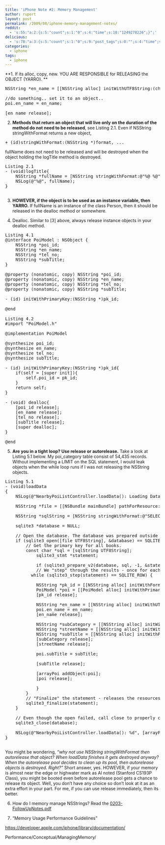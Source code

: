 ```yaml
---
title: 'iPhone Note #2: Memory Management'
author: rupert
layout: post
permalink: /2009/08/iphone-memory-management-notes/
reddit:
  - 's:55:"a:2:{s:5:"count";s:1:"0";s:4:"time";s:10:"1249278226";}";'
delicious:
  - 's:78:"a:3:{s:5:"count";s:1:"0";s:9:"post_tags";s:0:"";s:4:"time";s:10:"1249278226";}";'
categories:
  - iphone
tags:
  - iphone
---
```

**1. If its alloc, copy, new. YOU ARE RESPONSIBLE for RELEASING the OBJECT (YARRO). **

<pre>NSString *en_name = [[NSString alloc] initWithUTF8String:(char *)sqlite3_column_text(statement, 1)];

//do something.. set it to an object..
poi.en_name = en_name;

[en_name release];
</pre>

<!--more-->

2. **Methods that return an object that will live only on the duration of the method do not need to be released**, see Listing 2.1. Even if NSString stringWithFormat returns a new object, 
<pre>+ (id)stringWithFormat:(NSString *)format, ...</pre>

fullName does not need to be released and will be destroyed when the object holding the logTitle method is destroyed.

<pre>Listing 2.1
- (void)logTitle{
	NSString *fullName = [NSString stringWithFormat:@"%@ %@", person.first_name, person.last_name];
	NSLog(@"%@", fullName);
}

</pre>

3. **HOWEVER, if the object is to be used as an instance variable, then YARRO.** If fullName is an instance of the class Person, then it should be released in the dealloc method or somewhere.

4. Dealloc. Similar to [3] above, always release instance objects in your dealloc method.

<pre>Listing 4.1
@interface PoiModel : NSObject {
	NSString *poi_id;
	NSString *en_name;
	NSString *tel_no;
	NSString *subTitle;
}

@property (nonatomic, copy) NSString *poi_id;
@property (nonatomic, copy) NSString *en_name;
@property (nonatomic, copy) NSString *tel_no;
@property (nonatomic, copy) NSString *subTitle;

- (id) initWithPrimaryKey:(NSString *)pk_id;

@end

Listing 4.2
#import "PoiModel.h"

@implementation PoiModel

@synthesize poi_id;
@synthesize en_name;
@synthesize tel_no;
@synthesize subTitle;

- (id) initWithPrimaryKey:(NSString *)pk_id{
	if(self = [super init]){
		self.poi_id = pk_id;
	}
	return self;
}

- (void) dealloc{
	[poi_id release];
	[en_name release];
	[tel_no release];
	[subTitle release];
	[super dealloc];
}

@end
</pre>

5. **Are you in a tight loop? Use release or autorelease.** Take a look at Listing 5.1 below. My poi_category table consist of 54,435 records. Without implementing a LIMIT on the SQL statement, I would leak objects when the while loop runs if I was not releasing the NSString objects.

<pre>Listing 5.1
- (void)loadData
{
	NSLog(@"NearbyPoiListController.loadData(): Loading Data...");

	NSString *file = [[NSBundle mainBundle] pathForResource:@"travelportal" ofType:@"db"];

	NSString *sqlString = [NSString stringWithFormat:@"SELECT poi_id, en_name, category_name, py_rdname FROM poi_category WHERE category_id = %@", category.primaryKeyId];

	sqlite3 *database = NULL;

	// Open the database. The database was prepared outside the application.
    if (sqlite3_open([file UTF8String], &database) == SQLITE_OK) {
        // Get the primary key for all books.
		const char *sql = [sqlString UTF8String];
        	sqlite3_stmt *statement;

        	if (sqlite3_prepare_v2(database, sql, -1, &statement, NULL) == SQLITE_OK) {
            // We "step" through the results - once for each row.
		  while (sqlite3_step(statement) == SQLITE_ROW) {

			NSString *pk_id = [[NSString alloc] initWithFormat:@"%d",  sqlite3_column_int(statement,0)];
			PoiModel *poi = [[PoiModel alloc] initWithPrimaryKey:pk_id];
			[pk_id release];

			NSString *en_name = [[NSString alloc] initWithUTF8String:(char *)sqlite3_column_text(statement, 1)];
			poi.en_name = en_name;
			[en_name release];

			NSString *subCategory = [[NSString alloc] initWithUTF8String:(char *)sqlite3_column_text(statement, 2)];
			NSString *streetName = [[NSString alloc] initWithUTF8String:(char *)sqlite3_column_text(statement, 3)];
			NSString *subTitle = [[NSString alloc] initWithFormat:@"%@-%@", subCategory, streetName];
			[subCategory release];
			[streetName release];

			poi.subTitle = subTitle;

			[subTitle release];

			[arrayPoi addObject:poi];
			[poi release];

            }
        }
        // "Finalize" the statement - releases the resources associated with the statement.
        sqlite3_finalize(statement);
    }

	// Even though the open failed, call close to properly clean up resources.
    sqlite3_close(database);

	NSLog(@"NearbyPoiListController.loadData(): %d", [arrayPoi count]);
}

</pre>

You might be wondering, *&#8220;why not use NSString stringWithFormat then autorelease that object? When loadData finishes it gets destroyed anyway? When the autorelease pool decides to clean up its pool, then autorelease objects is destroyed. Right?&#8221;* Short answer, yes. HOWEVER, if your memory is almost near the edge or highwater mark as Al noted (Stanford CS193P Class), you might be booted even before autorelease pool gets a chance to release its object. Well, you don&#8217;t have any choice so don&#8217;t look at it as an extra effort in your part. For me, if you can use release immediately, then its better.

6. How do I memory manage NSStrings? Read the [0203-FollowUpNotes.pdf][1]

7. “Memory Usage Performance Guidelines&#8221;

https://developer.apple.com/iphone/library/documentation/

Performance/Conceptual/ManagingMemory/

 [1]: http://gismobiledev.files.wordpress.com/2009/08/0203-followupnotes.pdf "0203-FollowUpNotes.pdf"